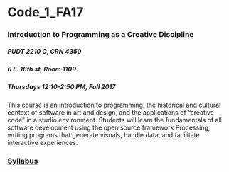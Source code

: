 # Code_1_FA17
### Introduction to Programming as a Creative Discipline
##### PUDT 2210 C, CRN 4350
##### 6 E. 16th st, Room 1109
##### Thursdays 12:10-2:50 PM, Fall 2017

This course is an introduction to programming, the historical and cultural context of software in art and design, and the applications of “creative code” in a studio environment. Students will learn the fundamentals of all software development using the open source framework Processing, writing programs that generate visuals, handle data, and facilitate interactive experiences.

### [Syllabus](https://docs.google.com/document/d/18k_OxxHSu7qJSkP27uhG8ZQuhYATgsTTwENBGqTWQf0/edit?usp=sharing)